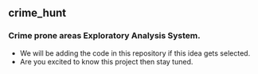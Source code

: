 ## crime_hunt
### Crime prone areas Exploratory Analysis System.
- We will be adding the code in this repository if this idea gets selected.
- Are you excited to know this project then stay tuned.
